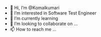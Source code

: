 - 👋 Hi, I’m @Komalkumari
- 👀 I’m interested in Software Test Engineer
- 🌱 I’m currently learning
- 💞️ I’m looking to collaborate on ...
- 📫 How to reach me ...

<!---
Komal5392/Komal5392 is a ✨ special ✨ repository because its `README.md` (this file) appears on your GitHub profile.
You can click the Preview link to take a look at your changes.
--->

